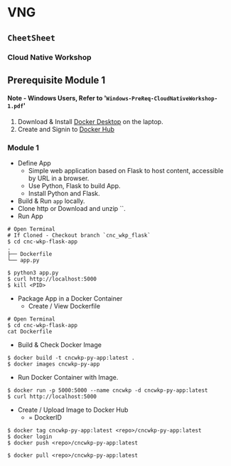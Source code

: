 # VNG

## `CheetSheet` 
### Cloud Native Workshop

## Prerequisite Module 1
#### Note - Windows Users, Refer to '`Windows-PreReq-CloudNativeWorkshop-1.pdf`'

1. Download & Install [Docker Desktop](https://www.docker.com/products/docker-desktop) on the laptop.
2. Create and Signin to [Docker Hub](https://hub.docker.com/)

### Module 1

* Define App
  * Simple web application based on Flask to host content, accessible by URL in a browser.
  * Use Python, Flask to build App.
  * Install Python and Flask.
* Build & Run `app` locally.
* Clone http  or Download and unzip ``.
* Run App 
```
# Open Terminal
# If Cloned - Checkout branch `cnc_wkp_flask`
$ cd cnc-wkp-flask-app
.
├── Dockerfile
└── app.py

$ python3 app.py
$ curl http://localhost:5000
$ kill <PID>
```

* Package App in a Docker Container
  * Create / View Dockerfile
```
# Open Terminal
$ cd cnc-wkp-flask-app
cat Dockerfile
```
* Build & Check Docker Image
```
$ docker build -t cncwkp-py-app:latest .
$ docker images cncwkp-py-app
```
* Run Docker Container with Image.
```
$ docker run -p 5000:5000 --name cncwkp -d cncwkp-py-app:latest
$ curl http://localhost:5000
```
* Create / Upload Image to Docker Hub
  * <repo> = DockerID
```
$ docker tag cncwkp-py-app:latest <repo>/cncwkp-py-app:latest
$ docker login
$ docker push <repo>/cncwkp-py-app:latest

$ docker pull <repo>/cncwkp-py-app:latest
```
